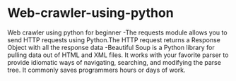 # Web-crawler-using-python
Web crawler using python for beginner
-The requests module allows you to send HTTP requests using Python.The HTTP request returns a Response Object with all the response data
-Beautiful Soup is a Python library for pulling data out of HTML and XML files. It works with your favorite parser to provide idiomatic ways of navigating, searching, and modifying the parse tree. It commonly saves programmers hours or days of work.
